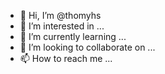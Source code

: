 - 👋 Hi, I’m @thomyhs
- 👀 I’m interested in ...
- 🌱 I’m currently learning ...
- 💞️ I’m looking to collaborate on ...
- 📫 How to reach me ...

<!---
thomyhs/thomyhs is a ✨ special ✨ repository because its `README.md` (this file) appears on your GitHub profile.
You can click the Preview link to take a look at your changes.
--->
